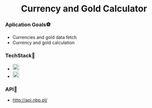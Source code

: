 <h1 align="center">
    Currency and Gold Calculator
</h1>

### Aplication Goals:soccer:
- Currencies and gold data fetch
- Currency and gold calculation

### TechStack:hammer:
- <a href="https://reactjs.org/" title="React"><img src="https://github.com/tomchen/stack-icons/blob/master/logos/react.svg" alt="React" width="21px" height="21px"></a>
- <a href="https://sass-lang.com/" title="Sass"><img src="https://github.com/tomchen/stack-icons/blob/master/logos/sass.svg" alt="Sass" width="21px" height="21px"></a>

### API:twisted_rightwards_arrows:
- http://api.nbp.pl/
